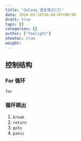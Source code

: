 ```yaml
---
title: "Golang 语言笔记(2)"
date: 2024-03-10T16:04:07+08:00
draft: true
taps: []
categories: []
author: ["Yeelight"]
showtoc: true
weight:
---
```



## 控制结构

### For 循环

`for `


### 循环跳出

1. `break`
2. `return`
3. `goto`
4. `panic`

